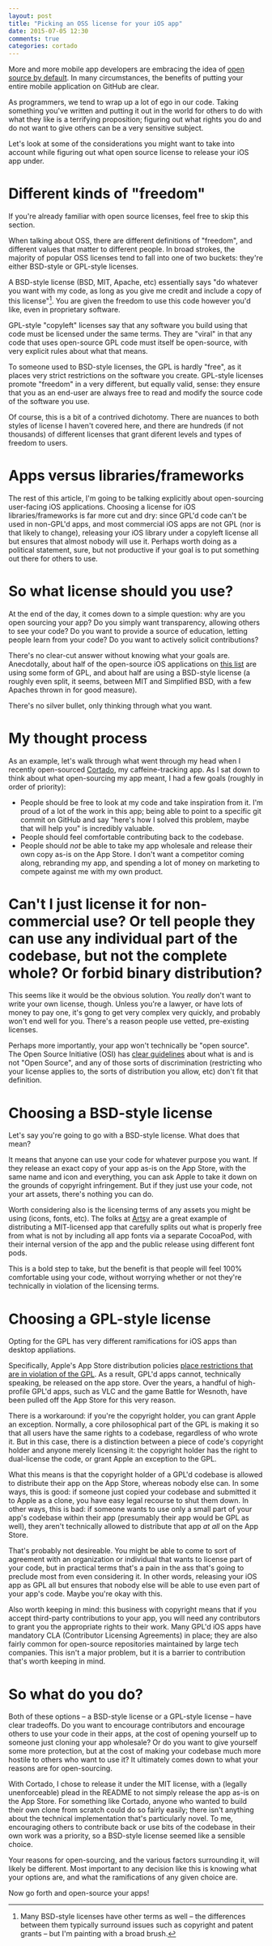 ```yaml
---
layout: post
title: "Picking an OSS license for your iOS app"
date: 2015-07-05 12:30
comments: true
categories: cortado
---
```


More and more mobile app developers are embracing the idea of [open source by default](http://code.dblock.org/2015/02/09/becoming-open-source-by-default.html). In many circumstances, the benefits of putting your entire mobile application on GitHub are clear.

As programmers, we tend to wrap up a lot of ego in our code. Taking something you've written and putting it out in the world for others to do with what they like is a terrifying proposition; figuring out what rights you do and do not want to give others can be a very sensitive subject.

Let's look at some of the considerations you might want to take into account while figuring out what open source license to release your iOS app under.


# Different kinds of "freedom"

If you're already familiar with open source licenses, feel free to skip this section.

When talking about OSS, there are different definitions of "freedom", and different values that matter to different people. In broad strokes, the majority of popular OSS licenses tend to fall into one of two buckets: they're either BSD-style or GPL-style licenses.

A BSD-style license (BSD, MIT, Apache, etc) essentially says "do whatever you want with my code, as long as you give me credit and include a copy of this license"[^1]. You are given the freedom to use this code however you'd like, even in proprietary software.

GPL-style "copyleft" licenses say that any software you build using that code must be licensed under the same terms. They are "viral" in that any code that uses open-source GPL code must itself be open-source, with very explicit rules about what that means. 

To someone used to BSD-style licenses, the GPL is hardly "free", as it places very strict restrictions on the software you create. GPL-style licenses promote "freedom" in a very different, but equally valid, sense: they ensure that you as an end-user are always free to read and modify the source code of the software you use.

Of course, this is a bit of a contrived dichotomy. There are nuances to both styles of license I haven't covered here, and there are hundreds (if not thousands) of different licenses that grant diferent levels and types of freedom to users.


# Apps versus libraries/frameworks

The rest of this article, I'm going to be talking explicitly about open-sourcing user-facing iOS applications. Choosing a license for iOS libraries/frameworks is far more cut and dry: since GPL'd code can't be used in non-GPL'd apps, and most commercial iOS apps are not GPL (nor is that likely to change), releasing your iOS library under a copyleft license all but ensures that almost nobody will use it. Perhaps worth doing as a political statement, sure, but not productive if your goal is to put something out there for others to use.


# So what license should you use?

At the end of the day, it comes down to a simple question: why are you open sourcing your app? Do you simply want transparency, allowing others to see your code? Do you want to provide a source of education, letting people learn from your code? Do you want to actively solicit contributions?

There's no clear-cut answer without knowing what your goals are. Anecdotally, about half of the open-source iOS applications on [this list](https://github.com/dkhamsing/open-source-ios-apps) are using some form of GPL, and about half are using a BSD-style license (a roughly even split, it seems, between MIT and Simplified BSD, with a few Apaches thrown in for good measure). 

There's no silver bullet, only thinking through what you want.


# My thought process
As an example, let's walk through what went through my head when I recently open-sourced [Cortado](http://blog.lazerwalker.com/2015/06/25/location-as-intent-introducing-cortado.html), my caffeine-tracking app. As I sat down to think about what open-sourcing my app meant, I had a few goals (roughly in order of priority):

* People should be free to look at my code and take inspiration from it. I'm proud of a lot of the work in this app; being able to point to a specific git commit on GitHub and say "here's how I solved this problem, maybe that will help you" is incredibly valuable.
* People should feel comfortable contributing back to the codebase.
* People should *not* be able to take my app wholesale and release their own copy as-is on the App Store. I don't want a competitor coming along, rebranding my app, and spending a lot of money on marketing to compete against me with my own product.


# Can't I just license it for non-commercial use? Or tell people they can use any individual part of the codebase, but not the complete whole? Or forbid binary distribution?

This seems like it would be the obvious solution. You *really* don't want to write your own license, though. Unless you're a lawyer, or have lots of money to pay one, it's gong to get very complex very quickly, and probably won't end well for you. There's a reason people use vetted, pre-existing licenses.

Perhaps more importantly, your app won't technically be "open source". The Open Source Initiative (OSI) has [clear guidelines](http://opensource.org/osd) about what is and is not "Open Source", and any of those sorts of discrimination (restricting who your license applies to, the sorts of distribution you allow, etc) don't fit that definition.


# Choosing a BSD-style license

Let's say you're going to go with a BSD-style license. What does that mean?

It means that anyone can use your code for whatever purpose you want. If they release an exact copy of your app as-is on the App Store, with the same name and icon and everything, you can ask Apple to take it down on the grounds of copyright infringement. But if they just use your code, not your art assets, there's nothing you can do. 

Worth considering also is the licensing terms of any assets you might be using (icons, fonts, etc). The folks at [Artsy](https://github.com/artsy/eigen) are a great example of distributing a MIT-licensed app that carefully splits out what is properly free from what is not by including all app fonts via a separate CocoaPod, with their internal version of the app and the public release using different font pods.

This is a bold step to take, but the benefit is that people will feel 100% comfortable using your code, without worrying whether or not they're technically in violation of the licensing terms.


# Choosing a GPL-style license

Opting for the GPL has very different ramifications for iOS apps than desktop appliations.

Specifically, Apple's App Store distribution policies [place restrictions that are in violation of the GPL](http://www.zdnet.com/article/no-gpl-apps-for-apples-app-store/). As a result, GPL'd apps cannot, technically speaking, be released on the app store. Over the years, a handful of high-profile GPL'd apps, such as VLC and the game Battle for Wesnoth, have been pulled off the App Store for this very reason.

There is a workaround: if you're the copyright holder, you can grant Apple an exception. Normally, a core philosophical part of the GPL is making it so that all users have the same rights to a codebase, regardless of who wrote it. But in this case, there is a distinction between a piece of code's copyright holder and anyone merely licensing it: the copyright holder has the right to dual-license the code, or grant Apple an exception to the GPL.

What this means is that the copyright holder of a GPL'd codebase is allowed to distribute their app on the App Store, whereas nobody else can. In some ways, this is good: if someone just copied your codebase and submitted it to Apple as a clone, you have easy legal recourse to shut them down. In other ways, this is bad: if someone wants to use only a small part of your app's codebase within their app (presumably their app would be GPL as well), they aren't technically allowed to distribute that app *at all* on the App Store. 

That's probably not desireable. You might be able to come to sort of agreement with an organization or individual that wants to license part of your code, but in practical terms that's a pain in the ass that's going to preclude most from even considering it. In other words, releasing your iOS app as GPL all but ensures that nobody else will be able to use even part of your app's code. Maybe you're okay with this.

Also worth keeping in mind: this business with copyright means that if you accept third-party contributions to your app, you will need any contributors to grant you the appropriate rights to their work. Many GPL'd iOS apps have mandatory CLA (Contributor Licensing Agreements) in place; they are also fairly common for open-source repositories maintained by large tech companies. This isn't a major problem, but it is a barrier to contribution that's worth keeping in mind.


# So what do you do?

Both of these options – a BSD-style license or a GPL-style license – have clear tradeoffs. Do you want to encourage contributors and encourage others to use your code in their apps, at the cost of opening yourself up to someone just cloning your app wholesale? Or do you want to give yourself some more protection, but at the cost of making your codebase much more hostile to others who want to use it? It ultimately comes down to what your reasons are for open-sourcing. 

With Cortado, I chose to release it under the MIT license, with a (legally unenforceable) plead in the README to not simply release the app as-is on the App Store. For something like Cortado, anyone who wanted to build their own clone from scratch could do so fairly easily; there isn't anything about the technical implementation that's particularly novel. To me, encouraging others to contribute back or use bits of the codebase in their own work was a priority, so a BSD-style license seemed like a sensible choice.

Your reasons for open-sourcing, and the various factors surrounding it, will likely be different. Most important to any decision like this is knowing what your options are, and what the ramifications of any given choice are. 

Now go forth and open-source your apps!

[^1]: Many BSD-style licenses have other terms as well – the differences between them typically surround issues such as copyright and patent grants – but I'm painting with a broad brush.
